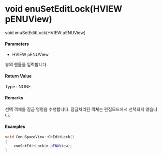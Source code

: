 # void enuSetEditLock\(HVIEW pENUView\)

void enuSetEditLock\(HVIEW pENUView\)

#### Parameters

* HVIEW pENUView

뷰의 핸들을 입력합니다.

#### Return Value

Type : NONE

#### Remarks

선택 객체를 잠금 명령을 수행합니다. 잠금처리된 객체는 편집모드에서 선택되지 않습니다.

#### Examples

```cpp
void CenuSpaceView::OnEditLock()
{
    enuSetEditLock(m_pENUView);
}
```



